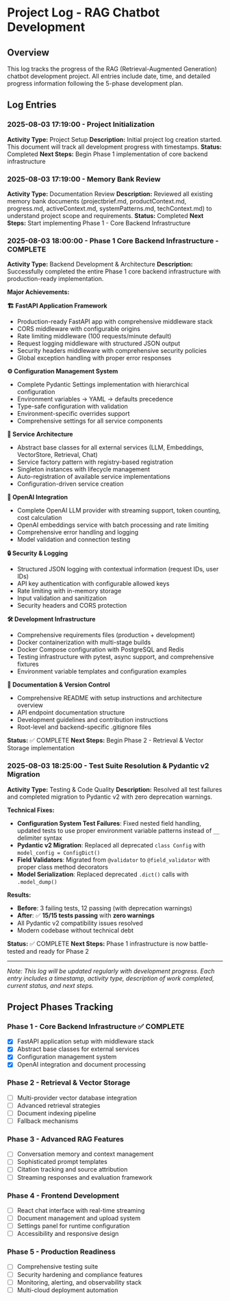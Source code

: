 # Project Log - RAG Chatbot Development

## Overview
This log tracks the progress of the RAG (Retrieval-Augmented Generation) chatbot development project. All entries include date, time, and detailed progress information following the 5-phase development plan.

## Log Entries

### 2025-08-03 17:19:00 - Project Initialization
**Activity Type:** Project Setup
**Description:** Initial project log creation started. This document will track all development progress with timestamps.
**Status:** Completed
**Next Steps:** Begin Phase 1 implementation of core backend infrastructure

### 2025-08-03 17:19:00 - Memory Bank Review
**Activity Type:** Documentation Review
**Description:** Reviewed all existing memory bank documents (projectbrief.md, productContext.md, progress.md, activeContext.md, systemPatterns.md, techContext.md) to understand project scope and requirements.
**Status:** Completed
**Next Steps:** Start implementing Phase 1 - Core Backend Infrastructure

### 2025-08-03 18:00:00 - Phase 1 Core Backend Infrastructure - COMPLETE
**Activity Type:** Backend Development & Architecture
**Description:** Successfully completed the entire Phase 1 core backend infrastructure with production-ready implementation.

**Major Achievements:**

**🏗️ FastAPI Application Framework**
- Production-ready FastAPI app with comprehensive middleware stack
- CORS middleware with configurable origins
- Rate limiting middleware (100 requests/minute default)
- Request logging middleware with structured JSON output
- Security headers middleware with comprehensive security policies
- Global exception handling with proper error responses

**⚙️ Configuration Management System**
- Complete Pydantic Settings implementation with hierarchical configuration
- Environment variables → YAML → defaults precedence
- Type-safe configuration with validation
- Environment-specific overrides support
- Comprehensive settings for all service components

**🔧 Service Architecture**
- Abstract base classes for all external services (LLM, Embeddings, VectorStore, Retrieval, Chat)
- Service factory pattern with registry-based registration
- Singleton instances with lifecycle management
- Auto-registration of available service implementations
- Configuration-driven service creation

**🤖 OpenAI Integration**
- Complete OpenAI LLM provider with streaming support, token counting, cost calculation
- OpenAI embeddings service with batch processing and rate limiting
- Comprehensive error handling and logging
- Model validation and connection testing

**🔒 Security & Logging**
- Structured JSON logging with contextual information (request IDs, user IDs)
- API key authentication with configurable allowed keys
- Rate limiting with in-memory storage
- Input validation and sanitization
- Security headers and CORS protection

**🛠️ Development Infrastructure**
- Comprehensive requirements files (production + development)
- Docker containerization with multi-stage builds
- Docker Compose configuration with PostgreSQL and Redis
- Testing infrastructure with pytest, async support, and comprehensive fixtures
- Environment variable templates and configuration examples

**📝 Documentation & Version Control**
- Comprehensive README with setup instructions and architecture overview
- API endpoint documentation structure
- Development guidelines and contribution instructions
- Root-level and backend-specific .gitignore files

**Status:** ✅ COMPLETE
**Next Steps:** Begin Phase 2 - Retrieval & Vector Storage implementation

### 2025-08-03 18:25:00 - Test Suite Resolution & Pydantic v2 Migration
**Activity Type:** Testing & Code Quality
**Description:** Resolved all test failures and completed migration to Pydantic v2 with zero deprecation warnings.

**Technical Fixes:**
- **Configuration System Test Failures**: Fixed nested field handling, updated tests to use proper environment variable patterns instead of `__` delimiter syntax
- **Pydantic v2 Migration**: Replaced all deprecated `class Config` with `model_config = ConfigDict()`
- **Field Validators**: Migrated from `@validator` to `@field_validator` with proper class method decorators
- **Model Serialization**: Replaced deprecated `.dict()` calls with `.model_dump()`

**Results:**
- **Before**: 3 failing tests, 12 passing (with deprecation warnings)
- **After**: ✅ **15/15 tests passing** with **zero warnings**
- All Pydantic v2 compatibility issues resolved
- Modern codebase without technical debt

**Status:** ✅ COMPLETE
**Next Steps:** Phase 1 infrastructure is now battle-tested and ready for Phase 2

---

*Note: This log will be updated regularly with development progress. Each entry includes a timestamp, activity type, description of work completed, current status, and next steps.*

## Project Phases Tracking

### Phase 1 - Core Backend Infrastructure ✅ COMPLETE
- [x] FastAPI application setup with middleware stack
- [x] Abstract base classes for external services
- [x] Configuration management system
- [x] OpenAI integration and document processing

### Phase 2 - Retrieval & Vector Storage
- [ ] Multi-provider vector database integration
- [ ] Advanced retrieval strategies
- [ ] Document indexing pipeline
- [ ] Fallback mechanisms

### Phase 3 - Advanced RAG Features
- [ ] Conversation memory and context management
- [ ] Sophisticated prompt templates
- [ ] Citation tracking and source attribution
- [ ] Streaming responses and evaluation framework

### Phase 4 - Frontend Development
- [ ] React chat interface with real-time streaming
- [ ] Document management and upload system
- [ ] Settings panel for runtime configuration
- [ ] Accessibility and responsive design

### Phase 5 - Production Readiness
- [ ] Comprehensive testing suite
- [ ] Security hardening and compliance features
- [ ] Monitoring, alerting, and observability stack
- [ ] Multi-cloud deployment automation
